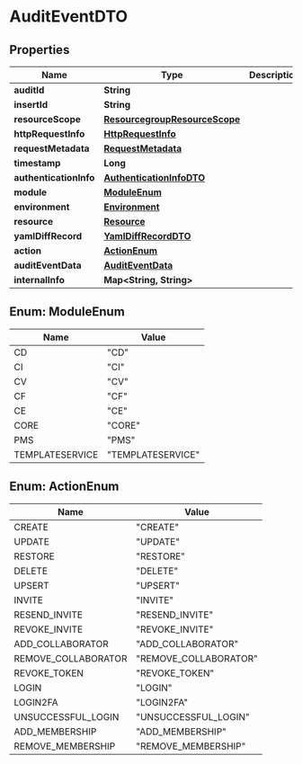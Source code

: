 # AuditEventDTO

## Properties
Name | Type | Description | Notes
------------ | ------------- | ------------- | -------------
**auditId** | **String** |  |  [optional]
**insertId** | **String** |  | 
**resourceScope** | [**ResourcegroupResourceScope**](ResourcegroupResourceScope.md) |  | 
**httpRequestInfo** | [**HttpRequestInfo**](HttpRequestInfo.md) |  |  [optional]
**requestMetadata** | [**RequestMetadata**](RequestMetadata.md) |  |  [optional]
**timestamp** | **Long** |  | 
**authenticationInfo** | [**AuthenticationInfoDTO**](AuthenticationInfoDTO.md) |  | 
**module** | [**ModuleEnum**](#ModuleEnum) |  | 
**environment** | [**Environment**](Environment.md) |  |  [optional]
**resource** | [**Resource**](Resource.md) |  | 
**yamlDiffRecord** | [**YamlDiffRecordDTO**](YamlDiffRecordDTO.md) |  |  [optional]
**action** | [**ActionEnum**](#ActionEnum) |  | 
**auditEventData** | [**AuditEventData**](AuditEventData.md) |  |  [optional]
**internalInfo** | **Map&lt;String, String&gt;** |  |  [optional]

<a name="ModuleEnum"></a>
## Enum: ModuleEnum
Name | Value
---- | -----
CD | &quot;CD&quot;
CI | &quot;CI&quot;
CV | &quot;CV&quot;
CF | &quot;CF&quot;
CE | &quot;CE&quot;
CORE | &quot;CORE&quot;
PMS | &quot;PMS&quot;
TEMPLATESERVICE | &quot;TEMPLATESERVICE&quot;

<a name="ActionEnum"></a>
## Enum: ActionEnum
Name | Value
---- | -----
CREATE | &quot;CREATE&quot;
UPDATE | &quot;UPDATE&quot;
RESTORE | &quot;RESTORE&quot;
DELETE | &quot;DELETE&quot;
UPSERT | &quot;UPSERT&quot;
INVITE | &quot;INVITE&quot;
RESEND_INVITE | &quot;RESEND_INVITE&quot;
REVOKE_INVITE | &quot;REVOKE_INVITE&quot;
ADD_COLLABORATOR | &quot;ADD_COLLABORATOR&quot;
REMOVE_COLLABORATOR | &quot;REMOVE_COLLABORATOR&quot;
REVOKE_TOKEN | &quot;REVOKE_TOKEN&quot;
LOGIN | &quot;LOGIN&quot;
LOGIN2FA | &quot;LOGIN2FA&quot;
UNSUCCESSFUL_LOGIN | &quot;UNSUCCESSFUL_LOGIN&quot;
ADD_MEMBERSHIP | &quot;ADD_MEMBERSHIP&quot;
REMOVE_MEMBERSHIP | &quot;REMOVE_MEMBERSHIP&quot;
